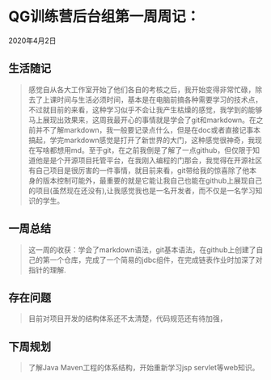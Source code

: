 # QG训练营后台组第一周周记：
2020年4月2日

## 生活随记
> 感觉自从各大工作室开始了他们各自的考核之后，我开始变得非常忙碌，除去了上课时间与生活必须时间，基本是在电脑前搞各种需要学习的技术点，不过就目前的来看，这种学习似乎不会让我产生枯燥的感觉，我学到的能够马上展现出效果来，这周我最开心的事情就是学会了git和markdown。在之前并不了解markdown，我一般要记录点什么，但是在doc或者直接记事本搞起，学完markdown感觉是打开了新世界的大门，这种感觉很神奇，我现在写啥都想用md。至于git，在之前我倒是了解了一点github，但仅限于知道他是是个开源项目托管平台，在我刚入编程的门那会，我觉得在开源社区有自己项目是很厉害的一件事情，就目前来看，git带给我的惊喜除了他本身的版本控制可能外，最重要的就是它能让我自己也能在github上展现自己的项目(虽然现在还没有),让我感觉我也是一名开发者，而不仅是一名学习知识的学生。



## 一周总结
> 这一周的收获：学会了markdown语法，git基本语法，在github上创建了自己的第一个仓库，完成了一个简易的jdbc组件，在完成链表作业时加深了对指针的理解.


## 存在问题
> 目前对项目开发的结构体系还不太清楚，代码规范还有待加强，


## 下周规划
> 了解Java Maven工程的体系结构，开始重新学习jsp servlet等web知识。


